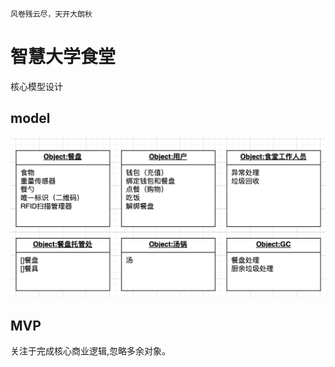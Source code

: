     风卷残云尽，天开大朗秋

# 智慧大学食堂

核心模型设计

## model

![image](docs/model.png)

## MVP

关注于完成核心商业逻辑,忽略多余对象。

